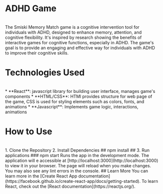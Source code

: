 # ADHD Game 
<br/>
The Smiski Memory Match game is a cognitive intervention tool for individuals with ADHD, designed to enhance memory, attention, and cognitive flexibility. It's inspired by research showing the benefits of interactive games for cognitive functions, especially in ADHD. The game's goal is to provide an engaging and effective way for individuals with ADHD to improve their cognitive skills.

# Technologies Used 
<br/>
* **React**: javascript library for building user interface, manages game's components
*  **HTML/CSS**: HTMl provides structure for web page of the game, CSS is used for styling elements such as colors, fonts, and animations
*  **Javascript**: Implements game logic, interactions, animations


# How to Use
<br/>
1. Clone the Repository
2. Install Dependencies
   ## npm install ##
3. Run applications
    ### npm start
   Runs the app in the development mode.
   The application will e accessible at [http://localhost:3000](http://localhost:3000) to view it in your browser.
   The page will reload when you make changes. You may also see any lint errors in the console.
  ## Learn More
  You can learn more in the [Create React App documentation](https://facebook.github.io/create-react-app/docs/getting-started).
  To learn React, check out the [React documentation](https://reactjs.org/).
